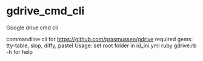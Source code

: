 # gdrive_cmd_cli
Google drive cmd cli

commandline cli for https://github.com/prasmussen/gdrive
required gems: tty-table, slop, diffy, pastel
Usage: set root folder in id_ini.yml
ruby gdrive.rb -h for help
